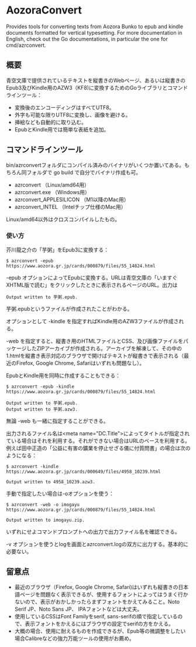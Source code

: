 # AozoraConvert

Provides tools for converting texts from Aozora Bunko to epub and kindle documents formatted for vertical typesetting. For more documentation in English, check out the Go documentations, in particular the one for cmd/azrconvert.

## 概要

青空文庫で提供されているテキストを縦書きのWebページ、あるいは縦書きのEpub3及びKindle用のAZW3（KF8)に変換するためのGoライブラリとコマンドラインツール：
- 変換後のエンコーディングはすべてUTF8。
- 外字も可能な限りUTF8に変換し、画像を避ける。
- 挿絵なども自動的に取り込む。
- EpubとKindle用では簡単な表紙を追加。

 

## コマンドラインツール

bin/azrconvertフォルダにコンパイル済みのバイナリがいくつか置いてある。もちろん同フォルダで go build で自分でバイナリ作成も可。
- azrconvert （Linux/amd64用）
- azrconvert.exe （Windows用）
- azrconvert_APPLESILICON （M1以降のMac用）
- azrconvert_INTEL （Intelチップ仕様のMac用）

Linux/amd64以外はクロスコンパイルしたもの。

### 使い方

芥川龍之介の「芋粥」をEpub3に変換する： 
```
$ azrconvert -epub https://www.aozora.gr.jp/cards/000879/files/55_14824.html
```
  -epub オプションによってEpubに変換する。URLは青空文庫の「いますぐXHTML版で読む」をクリックしたときに表示されるページのURL。出力は
 ```
Output written to 芋粥.epub.
  ```
  
 芋粥.epubというファイルが作成されたことがわかる。
  
オプションとして -kindle を指定すればKindle用のAZW3ファイルが作成される。

-web を指定すると、縦書き用のHTMLファイルとCSS、及び画像ファイルをパッケージしたZIPアーカイブが作成される。アーカイブを解凍して、その中の1.htmlを縦書き表示対応のブラウザで開けばテキストが縦書きで表示される（最近のFirefox, Google Chrome, Safariはいずれも問題なし）。

EpubとKindle用を同時に作成することもできる：
```
$ azrconvert -epub -kindle  https://www.aozora.gr.jp/cards/000879/files/55_14824.html

Output written to 芋粥.epub.
Output written to 芋粥.azw3.
```

無論 -web も一緒に指定することができる。

出力されるファイル名は\<meta name="DC.Title">によってタイトルが指定されている場合はそれを利用する。それができない場合はURLのベースを利用する。例えば田中正造の「公益に有害の鑛業を停止せざる儀に付質問書」の場合は次のようになる：
```
$ azrconvert -kindle https://www.aozora.gr.jp/cards/000649/files/4958_10239.html

Output written to 4958_10239.azw3.
```

手動で指定したい場合は-oオプションを使う：
```
$ azrconvert -web -o imogayu  https://www.aozora.gr.jp/cards/000879/files/55_14824.html

Output written to imogayu.zip.
```
いずれにせよコマンドプロンプトへの出力で出力ファイル名を確認できる。

-v オプションを使うとlogを画面とazrconvert.logの双方に出力する。基本的に必要ない。

## 留意点

- 最近のブラウザ（Firefox, Google Chrome, Safari)はいずれも縦書きの日本語ページを問題なく表示できるが、使用するフォントによってはうまく行かないので、表示がおかしかったらまずフォントをかえてみること。Noto Serif JP、Noto Sans JP、 IPAフォントなどは大丈夫。
- 使用しているCSSはFont Familyをserif, sans-serifの順で指定しているので、表示フォントをかえるにはブラウザの設定でserifの方をかえる。
- 大概の場合、使用に耐えるものを作成できるが、Epub等の微調整をしたい場合Calibreなどの強力万能ツールの使用がお薦め。
